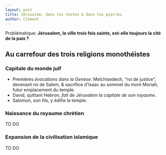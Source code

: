 ```yaml
---
layout: post
title: Jérusalem, dans les textes & dans les pierres.
author: Clément
---
```


Problématique: **Jérusalem, la ville trois fois sainte, est-elle toujours la cité de la paix ?**

## Au carrefour des trois religions monothéistes

### Capitale du monde juif

- Premières *évocations dans la Genèse*: Melchisedech, "roi de justice", devenant roi de Salem, & sacrifice d'Isaac au sommet du mont Moriah, futur emplacement du temple.
- David, quittant Hebron, *fait de Jérusalem la capitale de son royaume*.
- Salomon, son fils, y édifie le temple.

### Naissance du royaume chrétien

TO DO

### Expansion de la civilisation islamique

TO DO
